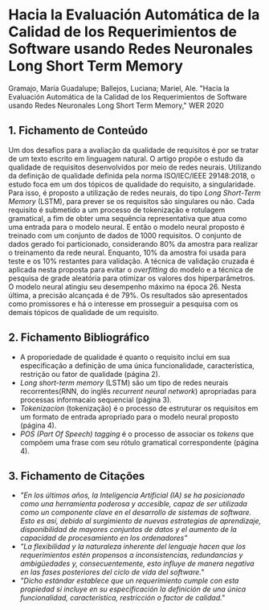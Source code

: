 # Hacia la Evaluación Automática de la Calidad de los Requerimientos de Software usando Redes Neuronales Long Short Term Memory

Gramajo, María Guadalupe; Ballejos,  Luciana; Mariel, Ale. "Hacia la Evaluación Automática de la Calidad de los Requerimientos de Software usando Redes Neuronales Long Short Term Memory," WER 2020

## 1. Fichamento de Conteúdo

Um dos desafios para a avaliação da qualidade de requisitos é por se tratar de um texto escrito em linguagem natural. O artigo propõe o estudo da qualidade de requisitos desenvolvidos por meio de redes neurais. Utilizando da definição de qualidade definida pela norma ISO/IEC/IEEE 29148:2018, o estudo foca em um dos tópicos de qualidade do requisito, a singularidade. Para isso, é proposto a utilização de redes neurais, do tipo _Long Short-Term Memory_ (LSTM), para prever se os requisitos são singulares ou não. Cada requisito é submetido a um processo de tokenização e rotulagem gramatical, a fim de obter uma sequência representativa que atua como uma entrada para o modelo neural. E então o modelo neural proposto é treinado com um conjunto de dados de 1000 requisitos. O conjunto de dados gerado foi particionado, considerando 80% da amostra para realizar o treinamento da rede neural. Enquanto, 10% da amostra foi usada para teste e os 10% restantes para validação. A técnica de validação cruzada é aplicada nesta proposta para evitar o _overfitting_ do modelo e a técnica de pesquisa de grade aleatória para otimizar os valores dos hiperparâmetros. O modelo neural atingiu seu desempenho máximo na época 26. Nesta última, a precisão alcançada é de 79%. Os resultados são apresentados como promissores e há o interesse em prosseguir a pesquisa com os demais tópicos de qualidade de um requisito.

## 2. Fichamento Bibliográfico 

* A proporiedade de qualidade é quanto o requisito inclui em sua especificação a definição de uma única funcionalidade, característica, restrição ou fator de qualidade (página 2).
* _Long short-term memory_ (LSTM) são um tipo de redes neurais recorrentes(RNN, do inglês _recurrent neural network_) apropriadas para processas informacaio sequencial (página 3).
* _Tokenizacíon_ (tokenização) é o processo  de estruturar os requisitos em um formato de entrada apropriado para o modelo neural proposto (página 4).
* _POS (Part Of Speech) tagging_  é o processo de associar os _tokens_ que compõem uma frase com seu rótulo gramatical correspondente (página 4).

## 3. Fichamento de Citações 

* _"En los  últimos años, la Inteligencia Artificial (IA) se ha posicionado como una herramienta poderosa y accesible, capaz de ser utilizada como un componente clave en el desarrollo de sistemas de software. Esto es así, debido al surgimiento de nuevas estrategias de aprendizaje, disponibilidad de mayores conjuntos de datos y el aumento de la capacidad de procesamiento en los ordenadores"_
* _"La flexibilidad y la naturaleza inherente del lenguaje hacen que los requerimientos estén propensos a inconsistencias, redundancias y ambigüedades y, consecuentemente, esto influye de manera negativa en las fases posteriores del ciclo de vida del software."_ 
* _"Dicho estándar establece que un requerimiento cumple con esta propiedad si incluye en su especificación la definición de una única funcionalidad, característica, restricción o factor de calidad."_ 
